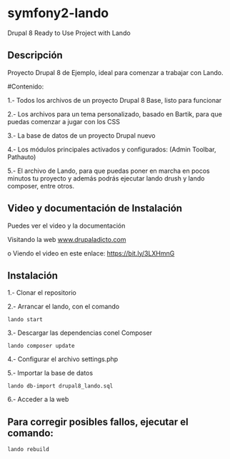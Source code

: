 # symfony2-lando
Drupal 8 Ready to Use Project with Lando

Descripción
----------------
Proyecto Drupal 8 de Ejemplo, ideal para comenzar a trabajar con Lando.

#Contenido:

1.- Todos los archivos de un proyecto Drupal 8 Base, listo para funcionar

2.- Los archivos para un tema personalizado, basado en Bartik, para que puedas comenzar a jugar con los CSS

3.- La base de datos de un proyecto Drupal nuevo

4.- Los módulos principales activados y configurados: (Admin Toolbar, Pathauto)

5.- El archivo de Lando, para que puedas poner en marcha en pocos minutos tu proyecto y además podrás ejecutar lando drush y lando composer, entre otros.

Video y documentación de Instalación
----------------
Puedes ver el video y la documentación

Visitando la web www.drupaladicto.com

o Viendo el video en este enlace: https://bit.ly/3LXHmnG

Instalación
----------------
1.- Clonar el repositorio


2.- Arrancar el lando, con el comando

    lando start


3.- Descargar las dependencias conel Composer

    lando composer update
	

4.- Configurar el archivo settings.php


5.- Importar la base de datos

    lando db-import drupal8_lando.sql


6.- Acceder a la web
	
## Para corregir posibles fallos, ejecutar el comando:

	lando rebuild
